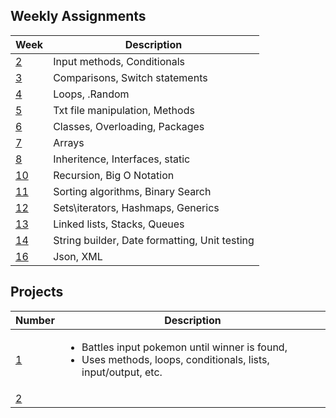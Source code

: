 ## Weekly Assignments

| Week | Description |
|----- | ----------- |
| [2](/src/Week2) | Input methods, Conditionals |
| [3](/src/Week3) | Comparisons, Switch statements |
| [4](/src/Week4) | Loops, .Random |
| [5](/src/Week5) | Txt file manipulation, Methods |
| [6](/src/Week6) | Classes, Overloading, Packages |
| [7](/src/Week7) | Arrays |
| [8](/src/Week8) | Inheritence, Interfaces, static |
| [10](/src/Week10) | Recursion, Big O Notation |
| [11](/src/Week11) | Sorting algorithms, Binary Search |
| [12](/src/Week12) | Sets\iterators, Hashmaps, Generics |
| [13](/src/Week13) | Linked lists, Stacks, Queues |
| [14](/src/Week14) | String builder, Date formatting, Unit testing |
| [16](/src/Week) | Json, XML |

## Projects

| Number | Description |
|----- | ----------- |
| [1](/src/Project1) | <ul><li>Battles input pokemon until winner is found,</li><li>Uses methods, loops, conditionals, lists, input/output, etc.</li></ul> |
| [2](/src/Project2) |  |

